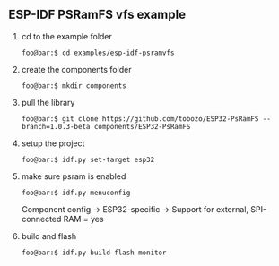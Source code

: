 ## ESP-IDF PSRamFS vfs example


1) cd to the example folder

    ```console
    foo@bar:$ cd examples/esp-idf-psramvfs
    ```


2) create the components folder

    ```console
    foo@bar:$ mkdir components
    ```

3) pull the library

    ```console
    foo@bar:$ git clone https://github.com/tobozo/ESP32-PsRamFS --branch=1.0.3-beta components/ESP32-PsRamFS
    ```

4) setup the project

    ```console
    foo@bar:$ idf.py set-target esp32
    ```

5) make sure psram is enabled

    ```console
    foo@bar:$ idf.py menuconfig
    ```
    Component config -> ESP32-specific -> Support for external, SPI-connected RAM = yes

6) build and flash

    ```console
    foo@bar:$ idf.py build flash monitor
    ```

